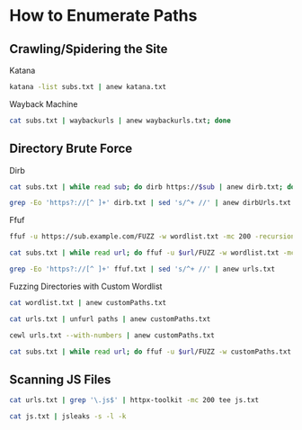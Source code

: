 # How to Enumerate Paths

## Crawling/Spidering the Site

Katana
```bash
katana -list subs.txt | anew katana.txt
```

Wayback Machine
```bash
cat subs.txt | waybackurls | anew waybackurls.txt; done
```

## Directory Brute Force

Dirb
```bash
cat subs.txt | while read sub; do dirb https://$sub | anew dirb.txt; done

grep -Eo 'https?://[^ ]+' dirb.txt | sed 's/^+ //' | anew dirbUrls.txt
```

Ffuf
```bash
ffuf -u https://sub.example.com/FUZZ -w wordlist.txt -mc 200 -recursion | anew ffuf.txt

cat subs.txt | while read url; do ffuf -u $url/FUZZ -w wordlist.txt -mc 200 -recursion | anew ffuf.txt; done

grep -Eo 'https?://[^ ]+' ffuf.txt | sed 's/^+ //' | anew urls.txt
```

Fuzzing Directories with Custom Wordlist
```bash
cat wordlist.txt | anew customPaths.txt

cat urls.txt | unfurl paths | anew customPaths.txt

cewl urls.txt --with-numbers | anew customPaths.txt

cat subs.txt | while read url; do ffuf -u $url/FUZZ -w customPaths.txt -mc 200 -recursion | anew ffuf.txt; done
```


## Scanning JS Files

```bash
cat urls.txt | grep '\.js$' | httpx-toolkit -mc 200 tee js.txt

cat js.txt | jsleaks -s -l -k
```
